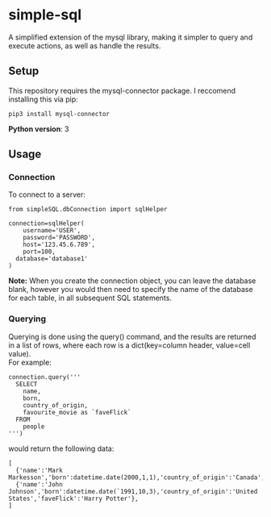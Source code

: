 # simple-sql
A simplified extension of the mysql library, making it simpler to query and execute actions, as well as handle the results.

## Setup
This repository requires the mysql-connector package. I reccomend installing this via pip:  
```
pip3 install mysql-connector
```
  
**Python version**: 3

## Usage

### Connection
To connect to a server:
```
from simpleSQL.dbConnection import sqlHelper

connection=sqlHelper(
	username='USER',
	password='PASSWORD',
	host='123.45.6.789',
	port=100,
  database='database1'
)
```
**Note:** When you create the connection object, you can leave the database blank, however you would then need to specify the name of the database for each table, in all subsequent SQL statements.

### Querying
Querying is done using the query() command, and the results are returned in a list of rows, where each row is a dict(key=column header, value=cell value).   
For example:
```
connection.query('''
  SELECT 
    name,
    born,
    country_of_origin,
    favourite_movie as `faveFlick`
  FROM
    people
''')
```  
would return the following data:
```
[
  {'name':'Mark Markesson','born':datetime.date(2000,1,1),'country_of_origin':'Canada','faveFlick':'Frankenstein'},
  {'name':'John Johnson','born':datetime.date(`1991,10,3),'country_of_origin':'United States','faveFlick':'Harry Potter'},
]
```
